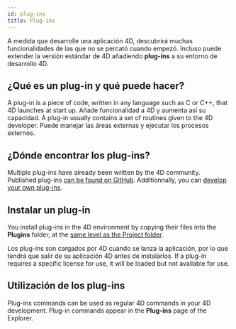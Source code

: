 ```yaml
---
id: plug-ins
title: Plug-ins
---
```


A medida que desarrolle una aplicación 4D, descubrirá muchas funcionalidades de las que no se percató cuando empezó. Incluso puede extender la versión estándar de 4D añadiendo **plug-ins** a su entorno de desarrollo 4D.

## ¿Qué es un plug-in y qué puede hacer?

A plug-in is a piece of code, written in any language such as C or C++, that 4D launches at start up. Añade funcionalidad a 4D y aumenta así su capacidad. A plug-in usually contains a set of routines given to the 4D developer. Puede manejar las áreas externas y ejecutar los procesos externos.

## ¿Dónde encontrar los plug-ins?

Multiple plug-ins have already been written by the 4D community. Published plug-ins [can be found on GitHub](https://github.com/search?q=4d-plugin&type=Repositories). Additionnally, you can [develop your own plug-ins](Extensions/develop-plug-ins.md).


## Instalar un plug-in

You install plug-ins in the 4D environment by copying their files into the **Plugins** folder, at the [same level as the Project folder](Project/architecture#plugins).

Los plug-ins son cargados por 4D cuando se lanza la aplicación, por lo que tendrá que salir de su aplicación 4D antes de instalarlos. If a plug-in requires a specific license for use, it will be loaded but not available for use.


## Utilización de los plug-ins

Plug-ins commands can be used as regular 4D commands in your 4D development. Plug-in commands appear in the **Plug-ins** page of the Explorer. 


